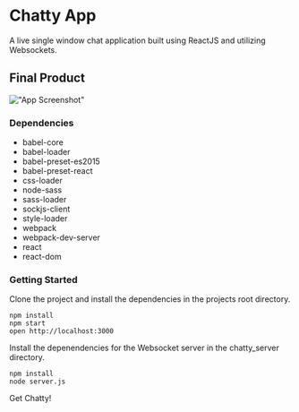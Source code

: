 # Chatty App

A live single window chat application built using ReactJS and utilizing Websockets.


## Final Product

!["App Screenshot"](https://github.com/devYves/chatty-app/blob//docs/chatty-app.png)

### Dependencies

* babel-core
* babel-loader
* babel-preset-es2015
* babel-preset-react
* css-loader
* node-sass
* sass-loader
* sockjs-client
* style-loader
* webpack
* webpack-dev-server
* react
* react-dom

### Getting Started

Clone the project and install the dependencies in the projects root directory.

```
npm install
npm start
open http://localhost:3000
```

Install the depenendencies for the Websocket server in the chatty_server directory.
```
npm install
node server.js
```

Get Chatty!